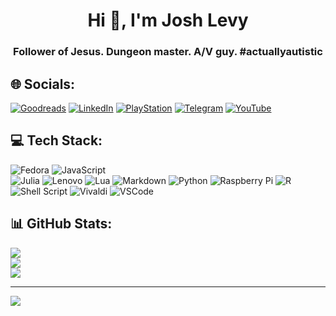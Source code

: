 <h1 align="center">Hi 👋, I'm Josh Levy</h1>
<h3 align="center">Follower of Jesus. Dungeon master. A/V guy. #actuallyautistic</h3>


## 🌐 Socials:

[![Goodreads](https://img.shields.io/static/v1?style=for-the-badge&message=Goodreads&color=372213&logo=Goodreads&logoColor=FFFFFF&label=)](https://goodreads.com/joshlevy)
[![LinkedIn](https://img.shields.io/badge/LinkedIn-%230077B5.svg?style=for-the-badge&logo=linkedin&logoColor=white)](https://linkedin.com/in/joshdavidlevy) 
[![PlayStation](https://img.shields.io/badge/PlayStation-003791?style=for-the-badge&logo=playstation&logoColor=white)](https://psnprofiles.com/JumpRange)
[![Telegram](https://img.shields.io/badge/Telegram-2CA5E0?style=for-the-badge&logo=telegram&logoColor=white)](https://t.me/JoshLevy)
[![YouTube](https://img.shields.io/badge/YouTube-%23FF0000.svg?style=for-the-badge&logo=YouTube&logoColor=white)](https://youtube.com/c/UCGkEwa_YMzXiBe4ZsiRdEig) 

## 💻 Tech Stack:
![Fedora](https://img.shields.io/badge/Fedora-294172?style=for-the-badge&logo=fedora&logoColor=white)
![JavaScript](https://img.shields.io/badge/javascript-%23323330.svg?style=for-the-badge&logo=javascript&logoColor=%23F7DF1E) 	
![Julia](https://img.shields.io/badge/-Julia-9558B2?style=for-the-badge&logo=julia&logoColor=white) 
![Lenovo](https://img.shields.io/badge/lenovo%20-E2231A?style=for-the-badge&logo=lenovo&logoColor=white)
![Lua](https://img.shields.io/badge/lua-%232C2D72.svg?style=for-the-badge&logo=lua&logoColor=white) 
![Markdown](https://img.shields.io/badge/markdown-%23000000.svg?style=for-the-badge&logo=markdown&logoColor=white) 
![Python](https://img.shields.io/badge/python-3670A0?style=for-the-badge&logo=python&logoColor=ffdd54) 
![Raspberry Pi](https://img.shields.io/badge/-RaspberryPi-C51A4A?style=for-the-badge&logo=Raspberry-Pi) 
![R](https://img.shields.io/badge/r-%23276DC3.svg?style=for-the-badge&logo=r&logoColor=white) 
![Shell Script](https://img.shields.io/badge/shell_script-%23121011.svg?style=for-the-badge&logo=gnu-bash&logoColor=white)
![Vivaldi](https://img.shields.io/badge/Vivaldi-EF3939?style=for-the-badge&logo=Vivaldi&logoColor=white)
![VSCode](https://img.shields.io/badge/VSCode-0078D4?style=for-the-badge&logo=visual%20studio%20code&logoColor=white)

## 📊 GitHub Stats:
![](https://github-readme-stats.vercel.app/api?username=levyjd&theme=radical&hide_border=false&include_all_commits=false&count_private=false)<br/>
![](https://github-readme-streak-stats.herokuapp.com/?user=levyjd&theme=radical&hide_border=false)<br/>
![](https://github-readme-stats.vercel.app/api/top-langs/?username=levyjd&theme=radical&hide_border=false&include_all_commits=false&count_private=false&layout=compact)

---
[![](https://visitcount.itsvg.in/api?id=levyjd&icon=0&color=0)](https://visitcount.itsvg.in)
